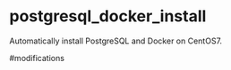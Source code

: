 # postgresql_docker_install
Automatically install PostgreSQL and Docker on CentOS7.

#modifications
